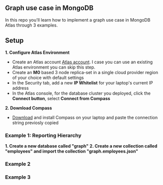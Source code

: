 ## Graph use case in MongoDB 

In this repo you'll learn how to implement a graph use case in MongoDB Atlas through 3 examples.

## Setup

__1. Configure Atlas Environment__
* Create an Atlas account [Atlas account](http://cloud.mongodb.com). I case you can use an existing Atlas environment you can skip this step.
* Create an __M0__ based 3 node replica-set in a single cloud provider region of your choice with default settings
* In the Security tab, add a new __IP Whitelist__ for your laptop's current IP address
* In the Atlas console, for the database cluster you deployed, click the __Connect button__, select __Connect from Compass__

__2. Download Compass__
* [Download](https://www.mongodb.com/download-center/compass) and install Compass on your laptop and paste the connection string previosly copied

<h3>Example 1: Reporting Hierarchy</h3>

__1. Create a new database called "graph"__
__2. Create a new collection called "employees" and import the collection "graph.employees.json"__

<h3>Example 2</h3>

<h3>Example 3</h3>
